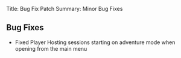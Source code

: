 Title: Bug Fix Patch
Summary: Minor Bug Fixes

## Bug Fixes
- Fixed Player Hosting sessions starting on adventure mode when opening from the main menu
